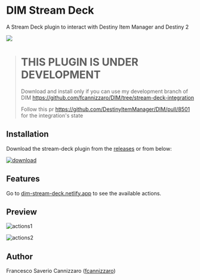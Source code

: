 # DIM Stream Deck

A Stream Deck plugin to interact with Destiny Item Manager and Destiny 2

[![](https://img.shields.io/badge/Stream%20Deck%20SDK-for%20Node.js-green)](https://github.com/stream-deck-for-node/sdk)

> # THIS PLUGIN IS UNDER DEVELOPMENT
> Download and install only if you can use my development branch of DIM https://github.com/fcannizzaro/DIM/tree/stream-deck-integration
>
> Follow this pr https://github.com/DestinyItemManager/DIM/pull/8501 for the integration's state

## Installation

Download the stream-deck plugin from the [releases](https://github.com/fcannizzaro/com.dim.streamdeck/releases/latest)
or from below:

[![download](https://github.com/fcannizzaro/com.dim.streamdeck/blob/main/media/download.png?raw=true)](https://apps.elgato.com/plugins/com.dim.streamdeck)

## Features

Go to [dim-stream-deck.netlify.app](https://dim-stream-deck.netlify.app) to see the available actions.

## Preview

![actions1](https://github.com/fcannizzaro/com.dim.streamdeck/blob/main/media/preview.png?raw=true)

![actions2](https://github.com/fcannizzaro/com.dim.streamdeck/blob/main/media/preview-1.png?raw=true)

## Author

Francesco Saverio Cannizzaro ([fcannizzaro](https://github.com/fcannizzaro))
